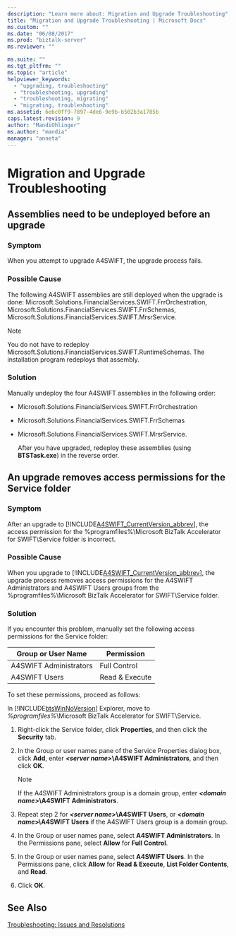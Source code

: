 ```yaml
---
description: "Learn more about: Migration and Upgrade Troubleshooting"
title: "Migration and Upgrade Troubleshooting | Microsoft Docs"
ms.custom: ""
ms.date: "06/08/2017"
ms.prod: "biztalk-server"
ms.reviewer: ""

ms.suite: ""
ms.tgt_pltfrm: ""
ms.topic: "article"
helpviewer_keywords: 
  - "upgrading, troubleshooting"
  - "troubleshooting, upgrading"
  - "troubleshooting, migrating"
  - "migrating, troubleshooting"
ms.assetid: 6e6c0ff9-7897-4de6-9e9b-b502b3a1785b
caps.latest.revision: 9
author: "MandiOhlinger"
ms.author: "mandia"
manager: "anneta"
---
```

# Migration and Upgrade Troubleshooting
## Assemblies need to be undeployed before an upgrade  
  
### Symptom  
 When you attempt to upgrade A4SWIFT, the upgrade process fails.  
  
### Possible Cause  
 The following A4SWIFT assemblies are still deployed when the upgrade is done:  Microsoft.Solutions.FinancialServices.SWIFT.FrrOrchestration, Microsoft.Solutions.FinancialServices.SWIFT.FrrSchemas, Microsoft.Solutions.FinancialServices.SWIFT.MrsrService.  
  
> [!NOTE]
>  You do not have to redeploy Microsoft.Solutions.FinancialServices.SWIFT.RuntimeSchemas. The installation program redeploys that assembly.  
  
### Solution  
 Manually undeploy the four A4SWIFT assemblies in the following order:  
  
- Microsoft.Solutions.FinancialServices.SWIFT.FrrOrchestration  
  
- Microsoft.Solutions.FinancialServices.SWIFT.FrrSchemas  
  
- Microsoft.Solutions.FinancialServices.SWIFT.MrsrService.  
  
  After you have upgraded, redeploy these assemblies (using **BTSTask.exe**) in the reverse order.  
  
## An upgrade removes access permissions for the Service folder  
  
### Symptom  
 After an upgrade to [!INCLUDE[A4SWIFT_CurrentVersion_abbrev](../../includes/a4swift-currentversion-abbrev-md.md)], the access permission for the %programfiles%\Microsoft BizTalk Accelerator for SWIFT\Service folder is incorrect.  
  
### Possible Cause  
 When you upgrade to [!INCLUDE[A4SWIFT_CurrentVersion_abbrev](../../includes/a4swift-currentversion-abbrev-md.md)], the upgrade process removes access permissions for the A4SWIFT Administrators and A4SWIFT Users groups from the %programfiles%\Microsoft BizTalk Accelerator for SWIFT\Service folder.  
  
### Solution  
 If you encounter this problem, manually set the following access permissions for the Service folder:  
  
|Group or User Name|Permission|  
|------------------------|----------------|  
|A4SWIFT Administrators|Full Control|  
|A4SWIFT Users|Read & Execute|  
  
 To set these permissions, proceed as follows:  
  
 In [!INCLUDE[btsWinNoVersion](../../includes/btswinnoversion-md.md)] Explorer, move to *%programfiles%*\Microsoft BizTalk Accelerator for SWIFT\Service.  
  
1.  Right-click the Service folder, click **Properties**, and then click the **Security** tab.  
  
2.  In the Group or user names pane of the Service Properties dialog box, click **Add**, enter ***\<server name\>*\A4SWIFT Administrators**, and then click **OK**.  
  
    > [!NOTE]
    >  If the A4SWIFT Administrators group is a domain group, enter ***\<domain name\>*\A4SWIFT Administrators**.  
  
3.  Repeat step 2 for ***\<server name\>*\A4SWIFT Users**, or **\<*domain name*\>\A4SWIFT Users** if the A4SWIFT Users group is a domain group.  
  
4.  In the Group or user names pane, select **A4SWIFT Administrators**. In the Permissions pane, select **Allow** for **Full Control**.  
  
5.  In the Group or user names pane, select **A4SWIFT Users**. In the Permissions pane, click **Allow** for **Read & Execute**, **List Folder Contents**, and **Read**.  
  
6.  Click **OK**.  
  
## See Also  
 [Troubleshooting: Issues and Resolutions](../../adapters-and-accelerators/accelerator-swift/troubleshooting-issues-and-resolutions1.md)
